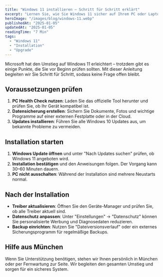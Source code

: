 ```yaml
---
title: "Windows 11 installieren – Schritt für Schritt erklärt"
excerpt: "Lernen Sie, wie Sie Windows 11 sicher auf Ihrem PC oder Laptop installieren – inklusive Vorbereitung, Installation und Nacharbeiten."
heroImage: "/images/blog/windows-11.webp"
publishedAt: "2025-01-05"
updatedAt: "2025-01-05"
readingTime: "7 Min"
tags:
  - "Windows 11"
  - "Installation"
  - "Upgrade"
---
```


Microsoft hat den Umstieg auf Windows 11 erleichtert – trotzdem gibt es einige Punkte, die Sie vor Beginn prüfen sollten. Mit dieser Anleitung begleiten wir Sie Schritt für Schritt, sodass keine Frage offen bleibt.

## Voraussetzungen prüfen

1. **PC Health Check nutzen**: Laden Sie das offizielle Tool herunter und prüfen Sie, ob Ihr Gerät kompatibel ist.
2. **Datensicherung erstellen**: Sichern Sie Dokumente, Fotos und wichtige Programme auf einer externen Festplatte oder in der Cloud.
3. **Updates installieren**: Führen Sie alle Windows 10 Updates aus, um bekannte Probleme zu vermeiden.

## Installation starten

1. **Windows Update öffnen** und unter "Nach Updates suchen" prüfen, ob Windows 11 angeboten wird.
2. **Installation bestätigen** und den Anweisungen folgen. Der Vorgang kann 30–60 Minuten dauern.
3. **PC nicht ausschalten**: Während der Installation sind mehrere Neustarts normal.

## Nach der Installation

- **Treiber aktualisieren**: Öffnen Sie den Geräte-Manager und prüfen Sie, ob alle Treiber aktuell sind.
- **Datenschutz anpassen**: Unter "Einstellungen" → "Datenschutz" können Sie personalisierte Werbung und Diagnosedaten reduzieren.
- **Backup einrichten**: Nutzen Sie "Dateiversionsverlauf" oder ein externes Sicherungsprogramm für regelmäßige Backups.

## Hilfe aus München

Wenn Sie Unterstützung benötigen, stehen wir Ihnen persönlich in München oder per Fernwartung zur Seite. Wir begleiten den gesamten Umstieg und sorgen für ein sicheres System.